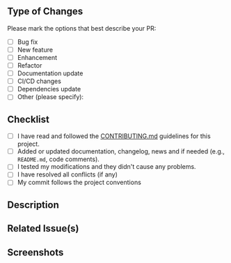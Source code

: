 ## Type of Changes

Please mark the options that best describe your PR:

- [ ] Bug fix
- [ ] New feature
- [ ] Enhancement
- [ ] Refactor
- [ ] Documentation update
- [ ] CI/CD changes
- [ ] Dependencies update
- [ ] Other (please specify):

## Checklist

- [ ] I have read and followed the [CONTRIBUTING.md](CONTRIBUTING.md) guidelines for this project.
- [ ] Added or updated documentation, changelog, news and if needed (e.g., `README.md`, code comments).
- [ ] I tested my modifications and they didn't cause any problems.
- [ ] I have resolved all conflicts (if any)
- [ ] My commit follows the project conventions

## Description

<!-- Describe the big picture of your changes to communicate to the maintainers
  why we should accept this pull request. -->

## Related Issue(s)

<!--
  If this PR fixes any issues, please link to the issue here.
  - Fixes #<issue_number>
-->

## Screenshots

<!-- Add screenshots of the changes if applicable. -->

